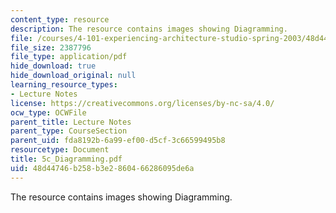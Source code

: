 ```yaml
---
content_type: resource
description: The resource contains images showing Diagramming.
file: /courses/4-101-experiencing-architecture-studio-spring-2003/48d44746b258b3e2860466286095de6a_5c_Diagramming.pdf
file_size: 2387796
file_type: application/pdf
hide_download: true
hide_download_original: null
learning_resource_types:
- Lecture Notes
license: https://creativecommons.org/licenses/by-nc-sa/4.0/
ocw_type: OCWFile
parent_title: Lecture Notes
parent_type: CourseSection
parent_uid: fda8192b-6a99-ef00-d5cf-3c66599495b8
resourcetype: Document
title: 5c_Diagramming.pdf
uid: 48d44746-b258-b3e2-8604-66286095de6a
---
```

The resource contains images showing Diagramming.
